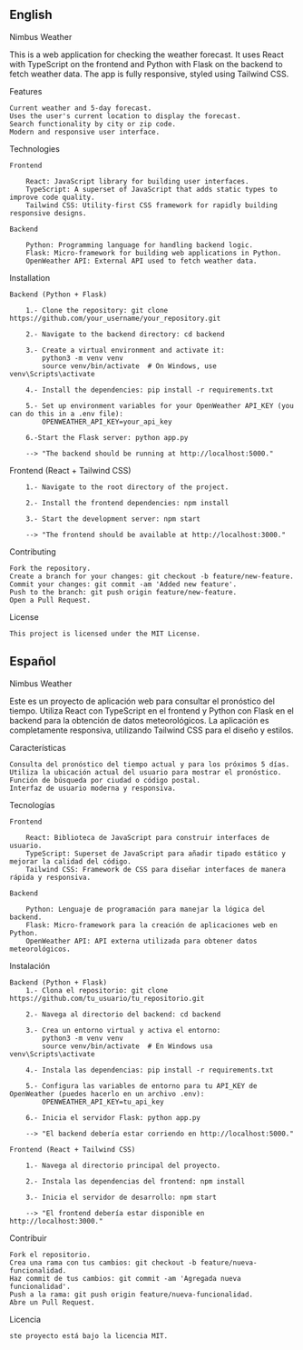 ## English

Nimbus Weather

This is a web application for checking the weather forecast. It uses React with TypeScript on the frontend and Python with Flask on the backend to fetch weather data. The app is fully responsive, styled using Tailwind CSS.

Features

    Current weather and 5-day forecast.
    Uses the user's current location to display the forecast.
    Search functionality by city or zip code.
    Modern and responsive user interface.

Technologies

    Frontend

        React: JavaScript library for building user interfaces.
        TypeScript: A superset of JavaScript that adds static types to improve code quality.
        Tailwind CSS: Utility-first CSS framework for rapidly building responsive designs.

    Backend

        Python: Programming language for handling backend logic.
        Flask: Micro-framework for building web applications in Python.
        OpenWeather API: External API used to fetch weather data.

Installation

    Backend (Python + Flask)

        1.- Clone the repository: git clone https://github.com/your_username/your_repository.git

        2.- Navigate to the backend directory: cd backend

        3.- Create a virtual environment and activate it:
            python3 -m venv venv
            source venv/bin/activate  # On Windows, use venv\Scripts\activate

        4.- Install the dependencies: pip install -r requirements.txt

        5.- Set up environment variables for your OpenWeather API_KEY (you can do this in a .env file):
            OPENWEATHER_API_KEY=your_api_key

        6.-Start the Flask server: python app.py

        --> "The backend should be running at http://localhost:5000."

Frontend (React + Tailwind CSS)

        1.- Navigate to the root directory of the project.

        2.- Install the frontend dependencies: npm install

        3.- Start the development server: npm start

        --> "The frontend should be available at http://localhost:3000."

Contributing

    Fork the repository.
    Create a branch for your changes: git checkout -b feature/new-feature.
    Commit your changes: git commit -am 'Added new feature'.
    Push to the branch: git push origin feature/new-feature.
    Open a Pull Request.

License

    This project is licensed under the MIT License.

## Español

Nimbus Weather

Este es un proyecto de aplicación web para consultar el pronóstico del tiempo. Utiliza React con TypeScript en el frontend y Python con Flask en el backend para la obtención de datos meteorológicos. La aplicación es completamente responsiva, utilizando Tailwind CSS para el diseño y estilos.

Características

    Consulta del pronóstico del tiempo actual y para los próximos 5 días.
    Utiliza la ubicación actual del usuario para mostrar el pronóstico.
    Función de búsqueda por ciudad o código postal.
    Interfaz de usuario moderna y responsiva.

Tecnologías

    Frontend

        React: Biblioteca de JavaScript para construir interfaces de usuario.
        TypeScript: Superset de JavaScript para añadir tipado estático y mejorar la calidad del código.
        Tailwind CSS: Framework de CSS para diseñar interfaces de manera rápida y responsiva.

    Backend

        Python: Lenguaje de programación para manejar la lógica del backend.
        Flask: Micro-framework para la creación de aplicaciones web en Python.
        OpenWeather API: API externa utilizada para obtener datos meteorológicos.


Instalación

    Backend (Python + Flask)
        1.- Clona el repositorio: git clone https://github.com/tu_usuario/tu_repositorio.git

        2.- Navega al directorio del backend: cd backend

        3.- Crea un entorno virtual y activa el entorno:
            python3 -m venv venv
            source venv/bin/activate  # En Windows usa venv\Scripts\activate
        
        4.- Instala las dependencias: pip install -r requirements.txt

        5.- Configura las variables de entorno para tu API_KEY de OpenWeather (puedes hacerlo en un archivo .env):
            OPENWEATHER_API_KEY=tu_api_key
        
        6.- Inicia el servidor Flask: python app.py

        --> "El backend debería estar corriendo en http://localhost:5000."

    Frontend (React + Tailwind CSS)

        1.- Navega al directorio principal del proyecto.

        2.- Instala las dependencias del frontend: npm install

        3.- Inicia el servidor de desarrollo: npm start

        --> "El frontend debería estar disponible en http://localhost:3000."

Contribuir

    Fork el repositorio.
    Crea una rama con tus cambios: git checkout -b feature/nueva-funcionalidad.
    Haz commit de tus cambios: git commit -am 'Agregada nueva funcionalidad'.
    Push a la rama: git push origin feature/nueva-funcionalidad.
    Abre un Pull Request.

Licencia

    ste proyecto está bajo la licencia MIT.